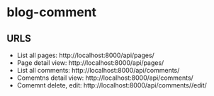 # blog-comment

## URLS
- List all pages: http://localhost:8000/api/pages/
- Page detail view: http://localhost:8000/api/pages/<slug>
- List all comments: http://localhost:8000/api/comments/
- Comemtns detail view: http://localhost:8000/api/comments/<pk>
- Comemnt delete, edit: http://localhost:8000/api/comments/<pk>/edit/

